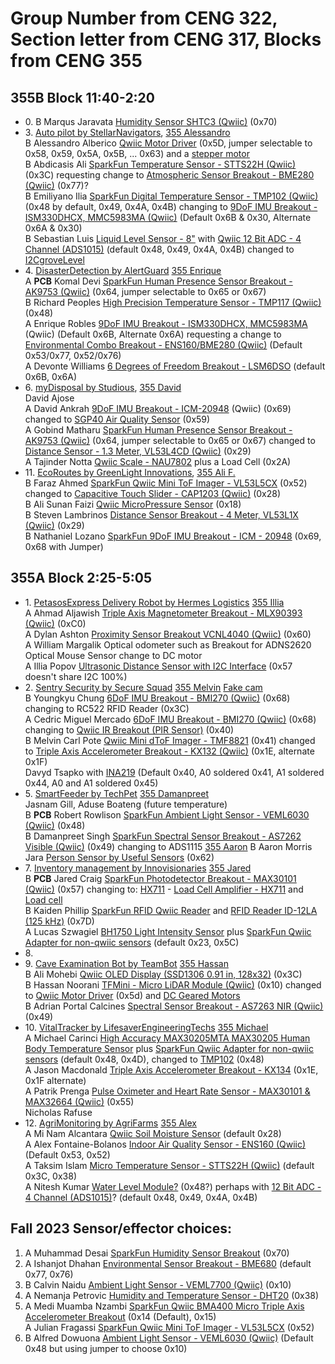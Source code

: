 # Group Number from CENG 322, Section letter from CENG 317, Blocks from CENG 355
## 355B Block 11:40-2:20   
- 0\.  B Marqus Jaravata [Humidity Sensor SHTC3 (Qwiic)](https://www.sparkfun.com/products/16467) (0x70)   
- 3\. [Auto pilot by StellarNavigators](https://github.com/AlessandroAlberico7149/ProjectUranus), [355 Alessandro](https://github.com/PrototypeZone/hardware-project-AlessandroAlberico7149)   
   B Alessandro Alberico [Qwiic Motor Driver](https://www.sparkfun.com/products/15451) (0x5D, jumper selectable to 0x58, 0x59, 0x5A, 0x5B, ... 0x63) and a [stepper motor](https://www.sparkfun.com/products/19515)    
   B Abdicasis Ali [SparkFun Temperature Sensor - STTS22H (Qwiic)](https://www.sparkfun.com/products/21262) (0x3C) requesting change to [Atmospheric Sensor Breakout - BME280 (Qwiic)](https://www.sparkfun.com/products/15440) (0x77)?   
   B Emiliyano Ilia [SparkFun Digital Temperature Sensor - TMP102 (Qwiic)](https://www.sparkfun.com/products/16304) (0x48 by default, 0x49, 0x4A, 0x4B) changing to [9DoF IMU Breakout - ISM330DHCX, MMC5983MA (Qwiic)](https://www.sparkfun.com/products/19895) (Default 0x6B & 0x30, Alternate 0x6A & 0x30)   
   B Sebastian Luis [Liquid Level Sensor - 8"](https://www.sparkfun.com/products/10221) with [Qwiic 12 Bit ADC - 4 Channel (ADS1015)](https://www.sparkfun.com/products/15334) (default 0x48, 0x49, 0x4A, 0x4B) changed to [I2CgroveLevel](https://canada.newark.com/seeed-studio/101020635/water-level-sensor-board-arduino/dp/42AK5700)   
- 4\. [DisasterDetection by AlertGuard](https://github.com/EnriqueRobles2490/DisasterDetectionTool) [355 Enrique](https://github.com/PrototypeZone/hardware-project-EnriqueRobles2490)   
   A **PCB** Komal Devi [SparkFun Human Presence Sensor Breakout - AK9753 (Qwiic)](https://www.sparkfun.com/products/14349) (0x64, jumper selectable to 0x65 or 0x67)   
   B Richard Peoples [High Precision Temperature Sensor - TMP117 (Qwiic)](https://www.sparkfun.com/products/15805) (0x48)   
   A Enrique Robles [9DoF IMU Breakout - ISM330DHCX, MMC5983MA](https://www.sparkfun.com/products/19895) (Qwiic) (Default 0x6B, Alternate 0x6A) requesting a change to [Environmental Combo Breakout - ENS160/BME280 (Qwiic)](https://www.sparkfun.com/products/22858) (Default 0x53/0x77, 0x52/0x76)   
   A Devonte Williams [6 Degrees of Freedom Breakout - LSM6DSO](https://www.sparkfun.com/products/18020) (default 0x6B, 0x6A)   
- 6\. [myDisposal by Studious](https://github.com/TajinderNotta9056/Studious), [355 David](https://github.com/PrototypeZone/hardware-project-DavidAnkrah1980)   
    David Ajose   
    A David Ankrah [9DoF IMU Breakout - ICM-20948](https://www.sparkfun.com/products/15335) (Qwiic) (0x69) changed to [SGP40 Air Quality Sensor](https://www.adafruit.com/product/4829) (0x59)   
    A Gobind Matharu [SparkFun Human Presence Sensor Breakout - AK9753 (Qwiic)](https://www.sparkfun.com/products/14349) (0x64, jumper selectable to 0x65 or 0x67) changed to [Distance Sensor - 1.3 Meter, VL53L4CD (Qwiic)](https://www.sparkfun.com/products/18993) (0x29)   
    A Tajinder Notta [Qwiic Scale - NAU7802](https://www.sparkfun.com/products/15242) plus a Load Cell (0x2A)   
- 11\. [EcoRoutes by GreenLight Innovations](https://github.com/FarazAhmed7778/EcoRoutes), [355 Ali F.](https://github.com/PrototypeZone/hardware-project-Korimuzon)   
    B Faraz Ahmed [SparkFun Qwiic Mini ToF Imager - VL53L5CX](https://www.sparkfun.com/products/19013) (0x52) changed to [Capacitive Touch Slider - CAP1203 (Qwiic)](https://www.sparkfun.com/products/15344) (0x28)   
    B Ali Sunan Faizi [Qwiic MicroPressure Sensor](https://www.sparkfun.com/products/16476) (0x18)   
    B Steven Lambrinos [Distance Sensor Breakout - 4 Meter, VL53L1X (Qwiic)](https://www.sparkfun.com/products/14722) (0x29)   
    B Nathaniel Lozano [SparkFun 9DoF IMU Breakout - ICM - 20948](https://www.sparkfun.com/products/15335) (0x69, 0x68 with Jumper)   

## 355A Block 2:25-5:05   
- 1\. [PetasosExpress Delivery Robot by Hermes Logistics](https://github.com/IlliaPopov1791/PetasosExpress) [355 Illia](https://github.com/PrototypeZone/hardware-project-IlliaPopov1791)    
   A Ahmad Aljawish [Triple Axis Magnetometer Breakout - MLX90393 (Qwiic)](https://www.sparkfun.com/products/14571) (0xC0)   
   A Dylan Ashton [Proximity Sensor Breakout VCNL4040 (Qwiic)](https://www.sparkfun.com/products/15177) (0x60)   
   A William Margalik Optical odometer such as Breakout for ADNS2620 Optical Mouse Sensor change to DC motor   
   A Illia Popov [Ultrasonic Distance Sensor with I2C Interface](https://www.adafruit.com/product/4742) (0x57 doesn't share I2C 100%)   
- 2\. [Sentry Security by Secure Squad](https://github.com/DavydTsapko4242/smart-security-app) [355 Melvin](https://github.com/PrototypeZone/hardware-project-MelvinCarlPote3399) [Fake cam](https://blog.balena.io/bring-a-dummy-security-camera-to-life-using-a-raspberry-pi-and-webrtc/)   
   B Youngkyu Chung [6DoF IMU Breakout - BMI270 (Qwiic)](https://www.sparkfun.com/products/22397) (0x68) changing to RC522 RFID Reader (0x3C)   
   A Cedric Miguel Mercado [6DoF IMU Breakout - BMI270 (Qwiic)](https://www.sparkfun.com/products/22397) (0x68) changing to [Qwiic IR Breakout (PIR Sensor)](https://www.sparkfun.com/products/15804) (0x40)   
   B Melvin Carl Pote [Qwiic Mini dToF Imager - TMF8821](https://www.sparkfun.com/products/19451) (0x41) changed to [Triple Axis Accelerometer Breakout - KX132 (Qwiic)](https://www.sparkfun.com/products/17871) (0x1E, alternate 0x1F)   
   Davyd Tsapko with [INA219](https://www.adafruit.com/product/904) (Default 0x40, A0 soldered 0x41, A1 soldered 0x44, A0 and A1 soldered 0x45)    
- 5\. [SmartFeeder by TechPet](https://github.com/MediMuamba/SmartFeeder) [355 Damanpreet](https://github.com/PrototypeZone/hardware-project-DamanpreetSingh6028)   
   Jasnam Gill, Aduse Boateng (future temperature)   
   B **PCB** Robert Rowlison [SparkFun Ambient Light Sensor - VEML6030 (Qwiic)](https://www.sparkfun.com/products/15436) (0x48)   
   B Damanpreet Singh [SparkFun Spectral Sensor Breakout - AS7262 Visible (Qwiic)](https://www.sparkfun.com/products/14347) (0x49) changing to ADS1115
   [355 Aaron](https://github.com/PrototypeZone/hardware-project-Aaron367123) B Aaron Morris Jara [Person Sensor by Useful Sensors](https://www.sparkfun.com/products/21231) (0x62)   
- 7\. [Inventory management by Innovisionaries](https://github.com/JaredCraig6148/InventoryManagement) [355 Jared](https://github.com/PrototypeZone/hardware-project-JaredCraig6148)   
   B **PCB** Jared Craig [SparkFun Photodetector Breakout - MAX30101 (Qwiic)](https://www.sparkfun.com/products/16474) (0x57) changing to: [HX711](https://www.circuito.io/app?components=9443,13879,200000) - [Load Cell Amplifier - HX711](https://www.sparkfun.com/products/13879) and [Load cell](https://www.sparkfun.com/products/13329)   
   B Kaiden Phillip [SparkFun RFID Qwiic Reader](https://www.sparkfun.com/products/15191) and [RFID Reader ID-12LA (125 kHz)](https://www.sparkfun.com/products/11827) (0x7D)   
   A Lucas Szwagiel [BH1750 Light Intensity Sensor](https://www.addicore.com/products/bh1750-light-intensity-sensor) plus [SparkFun Qwiic Adapter for non-qwiic sensors](https://www.sparkfun.com/products/14495) (default 0x23, 0x5C)   
- 8\.    
- 9\.  [Cave Examination Bot by TeamBot](https://github.com/HassanNoorani5518/CaveExaminationBot) [355 Hassan](https://github.com/PrototypeZone/hardware-project-HassanNoorani5518)   
    B Ali Mohebi [Qwiic OLED Display (SSD1306 0.91 in, 128x32)](https://www.sparkfun.com/products/17153) (0x3C)   
    B Hassan Noorani [TFMini - Micro LiDAR Module (Qwiic)](https://www.sparkfun.com/products/14786) (0x10) changed to [Qwiic Motor Driver](https://www.sparkfun.com/products/15451) (0x5d) and [DC Geared Motors](https://www.sparkfun.com/products/13302)   
    B Adrian Portal Calcines [Spectral Sensor Breakout - AS7263 NIR (Qwiic)](https://www.sparkfun.com/products/14351) (0x49)   
- 10\. [VitalTracker by LifesaverEngineeringTechs](https://github.com/MichaelCarinci0052/LifesaverEngineersVitalTracker) [355 Michael](https://github.com/PrototypeZone/hardware-project-MichaelCarinci0052)   
   A Michael Carinci [High Accuracy MAX30205MTA MAX30205 Human Body Temperature Sensor](https://www.amazon.ca/Accuracy-MAX30205MTA-Temperature-Measuring-Wristband/dp/B09PZDVMSS) plus [SparkFun Qwiic Adapter for non-qwiic sensors](https://www.sparkfun.com/products/14495) (default 0x48, 0x4D), changed to [TMP102](https://www.sparkfun.com/products/16304) (0x48)   
   A Jason Macdonald [Triple Axis Accelerometer Breakout - KX134](https://www.sparkfun.com/products/17589) (0x1E, 0x1F alternate)   
   A Patrik Prenga [Pulse Oximeter and Heart Rate Sensor - MAX30101 & MAX32664 (Qwiic)](https://www.sparkfun.com/products/15219) (0x55)   
   Nicholas Rafuse  
- 12\. [AgriMonitoring by AgriFarms](https://github.com/AlexFontaineBolanos1828/AgriMonitoring) [355 Alex](https://github.com/PrototypeZone/hardware-project-AlexFontaineBolanos1828)   
    A Mi Nam Alcantara [Qwiic Soil Moisture Sensor](https://www.sparkfun.com/products/17731) (default 0x28)   
    A Alex Fontaine-Bolanos [Indoor Air Quality Sensor - ENS160 (Qwiic)](https://www.sparkfun.com/products/20844) (Default 0x53, 0x52)   
    A Taksim Islam [Micro Temperature Sensor - STTS22H (Qwiic)](https://www.sparkfun.com/products/21273) (default 0x3C, 0x38)   
    A Nitesh Kumar [Water Level Module?](https://secure.sayal.com/STORE4/prodetails.php?SKU=258280) (0x48?) perhaps with [12 Bit ADC - 4 Channel (ADS1015)](https://www.sparkfun.com/products/15334)? (default 0x48, 0x49, 0x4A, 0x4B)   
 
## Fall 2023 Sensor/effector choices:
1. A Muhammad Desai [SparkFun Humidity Sensor Breakout](https://www.sparkfun.com/products/16467) (0x70)   
2. A Ishanjot Dhahan [Environmental Sensor Breakout - BME680](https://www.sparkfun.com/products/16466) (default 0x77, 0x76)   
3. B Calvin Naidu [Ambient Light Sensor - VEML7700 (Qwiic)](https://www.sparkfun.com/products/18981) (0x10)   
4. A Nemanja Petrovic [Humidity and Temperature Sensor - DHT20](https://www.sparkfun.com/products/18364) (0x38)   
5. A Medi Muamba Nzambi [SparkFun Qwiic BMA400 Micro Triple Axis Accelerometer Breakout](https://www.sparkfun.com/products/21207) (0x14 (Default), 0x15)   
   A Julian Fragassi [SparkFun Qwiic Mini ToF Imager - VL53L5CX](https://www.sparkfun.com/products/19013) (0x52)   
9.    B Alfred Dowuona [Ambient Light Sensor - VEML6030 (Qwiic)](https://www.sparkfun.com/products/15436) (Default 0x48 but using jumper to choose 0x10)   


